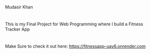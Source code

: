 Mudasir Khan

#

This is my Final Project for Web Programming where I build a Fitness Tracker App

#

Make Sure to check it out here: https://fitnessapp-uay6.onrender.com

#
